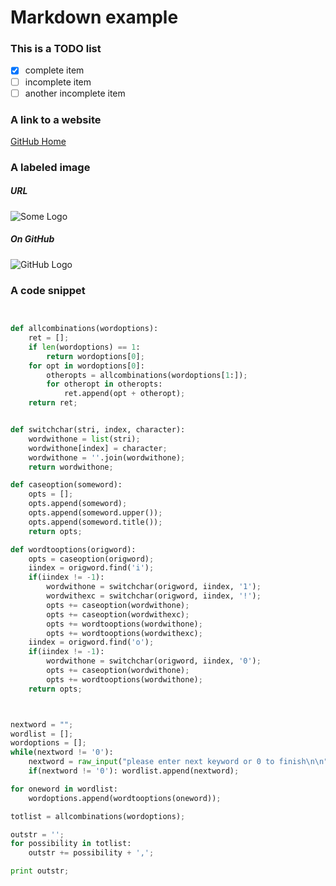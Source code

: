 # Markdown example

### This is a TODO list

 - [x] complete item
 - [ ] incomplete item
 - [ ] another incomplete item

### A link to a website

[GitHub Home](https://github.com/ContrarianCoding)

### A labeled image

##### URL

![Some Logo](https://placekitten.com/300/300)

##### On GitHub

![GitHub Logo](/images/logo.png)

### A code snippet

```python


def allcombinations(wordoptions):
	ret = [];
	if len(wordoptions) == 1:
		return wordoptions[0];
	for opt in wordoptions[0]:
		otheropts = allcombinations(wordoptions[1:]);
		for otheropt in otheropts:
			ret.append(opt + otheropt);
	return ret;


def switchchar(stri, index, character):
	wordwithone = list(stri);
	wordwithone[index] = character;
	wordwithone = ''.join(wordwithone);
	return wordwithone;

def caseoption(someword):
	opts = [];
	opts.append(someword);
	opts.append(someword.upper());
	opts.append(someword.title());
	return opts;

def wordtooptions(origword):
	opts = caseoption(origword);
	iindex = origword.find('i');
	if(iindex != -1):
		wordwithone = switchchar(origword, iindex, '1');
		wordwithexc = switchchar(origword, iindex, '!');
		opts += caseoption(wordwithone);
		opts += caseoption(wordwithexc);
		opts += wordtooptions(wordwithone);
		opts += wordtooptions(wordwithexc);
	iindex = origword.find('o');
	if(iindex != -1):
		wordwithone = switchchar(origword, iindex, '0');
		opts += caseoption(wordwithone);
		opts += wordtooptions(wordwithone);
	return opts;



nextword = "";
wordlist = [];
wordoptions = [];
while(nextword != '0'):
	nextword = raw_input("please enter next keyword or 0 to finish\n\n");
	if(nextword != '0'): wordlist.append(nextword);

for oneword in wordlist:
	wordoptions.append(wordtooptions(oneword));

totlist = allcombinations(wordoptions);

outstr = '';
for possibility in totlist:
	outstr += possibility + ',';

print outstr;

```